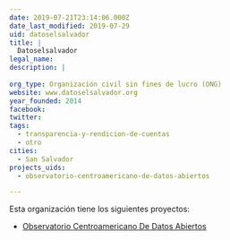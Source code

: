 ```yaml
---
date: 2019-07-21T23:14:06.000Z
date_last_modified: 2019-07-29
uid: datoselsalvador
title: |
  Datoselsalvador
legal_name: 
description: |
  
org_type: Organización civil sin fines de lucro (ONG)
website: www.datoselsalvador.org
year_founded: 2014
facebook: 
twitter: 
tags:
  - transparencia-y-rendicion-de-cuentas
  - otro
cities: 
  - San Salvador
projects_uids:
  - observatorio-centroamericano-de-datos-abiertos

---
```


Esta organización tiene los siguientes proyectos:

- [Observatorio Centroamericano De Datos Abiertos](/proyectos/observatorio-centroamericano-de-datos-abiertos)

